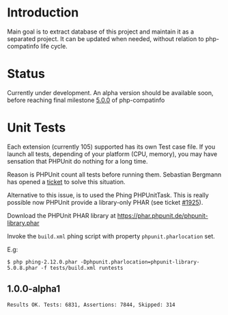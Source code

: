 # Introduction

Main goal is to extract database of this project and maintain it as a separated project.
It can be updated when needed, without relation to php-compatinfo life cycle.

# Status

Currently under development. An alpha version should be available soon, before reaching final milestone 
[5.0.0](https://github.com/llaville/php-compat-info/milestones/5.0.0) of php-compatinfo

# Unit Tests

Each extension (currently 105) supported has its own Test case file.
If you launch all tests, depending of your platform (CPU, memory), you may have sensation 
that PHPUnit do nothing for a long time.

Reason is PHPUnit count all tests before running them. Sebastian Bergmann has opened 
a [ticket](https://github.com/sebastianbergmann/phpunit/issues/10) to solve this situation.

Alternative to this issue, is to used the Phing PHPUnitTask. This is really possible now PHPUnit 
provide a library-only PHAR (see ticket [#1925](https://github.com/sebastianbergmann/phpunit/issues/1925)).

Download the PHPUnit PHAR library at https://phar.phpunit.de/phpunit-library.phar

Invoke the `build.xml` phing script with property `phpunit.pharlocation` set.

E.g:

```
$ php phing-2.12.0.phar -Dphpunit.pharlocation=phpunit-library-5.0.8.phar -f tests/build.xml runtests
```

## 1.0.0-alpha1

```
Results OK. Tests: 6831, Assertions: 7844, Skipped: 314
```
